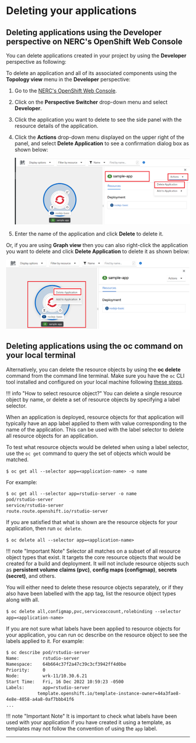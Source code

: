 # Deleting your applications

## Deleting applications using the Developer perspective on NERC's OpenShift Web Console

You can delete applications created in your project by using the
**Developer** perspective as following:

To delete an application and all of its associated components using the
**Topology view** menu in the **Developer** perspective:

1. Go to the [NERC's OpenShift Web Console](https://shift.nerc.mghpcc.org).

2. Click on the **Perspective Switcher** drop-down menu and select **Developer**.

3. Click the application you want to delete to see the side panel with
the resource details of the application.

4. Click the **Actions** drop-down menu displayed on the upper right of the panel,
and select **Delete Application** to see a confirmation dialog box as shown below:

    ![Delete an application using Actions](images/delete-application-using-actions.png)

5. Enter the name of the application and click **Delete** to delete it.

Or, if you are using **Graph view** then you can also right-click the application
you want to delete and click **Delete Application** to delete it as shown below:

![Delete an application using Context menu](images/delete-application-using-right_click.png)

## Deleting applications using the oc command on your local terminal

Alternatively, you can delete the resource objects by using the
**oc delete** command from the command line terminal. Make sure you have the `oc`
CLI tool installed and configured on your local machine following [these steps](../logging-in/install-the-openshift-cli/#first-time-usage).

!!! info "How to select resource object?"
    You can delete a single resource object by name, or delete a set of resource
    objects by specifying a label selector.

When an application is deployed, resource objects for that application will
typically have an app label applied to them with value corresponding to the name
of the application. This can be used with the label selector to delete all
resource objects for an application.

To test what resource objects would be deleted when using a label selector, use
the `oc get` command to query the set of objects which would be matched.

`$ oc get all --selector app=<application-name> -o name`

For example:

    $ oc get all --selector app=rstudio-server -o name
    pod/rstudio-server
    service/rstudio-server
    route.route.openshift.io/rstudio-server

If you are satisfied that what is shown are the resource objects for your
application, then run `oc delete`.

`$ oc delete all --selector app=<application-name>`

!!! note "Important Note"
    Selector all matches on a subset of all resource object types that exist.
    It targets the core resource objects that would be created for a build and deployment.
    It will not include resource objects such as **persistent volume claims (pvc)**,
    **config maps (configmap)**, **secrets (secret)**, and others.

You will either need to delete these resource objects separately, or if they also
have been labelled with the app tag, list the resource object types along with all.

`$ oc delete all,configmap,pvc,serviceaccount,rolebinding --selector app=<application-name>`

If you are not sure what labels have been applied to resource objects for your
application, you can run oc describe on the resource object to see the labels
applied to it. For example:

    $ oc describe pod/rstudio-server
    Name:         rstudio-server
    Namespace:    64b664c37f2a47c39c3cf3942ff4d0be
    Priority:     0
    Node:         wrk-11/10.30.6.21
    Start Time:   Fri, 16 Dec 2022 10:59:23 -0500
    Labels:       app=rstudio-server
                template.openshift.io/template-instance-owner=44a3fae8-4e8e-4058-a4a8-0af7bbb41f6
    ...

!!! note "Important Note"
    It is important to check what labels have been used with your application if
    you have created it using a template, as templates may not follow the convention
    of using the `app` label.

---
